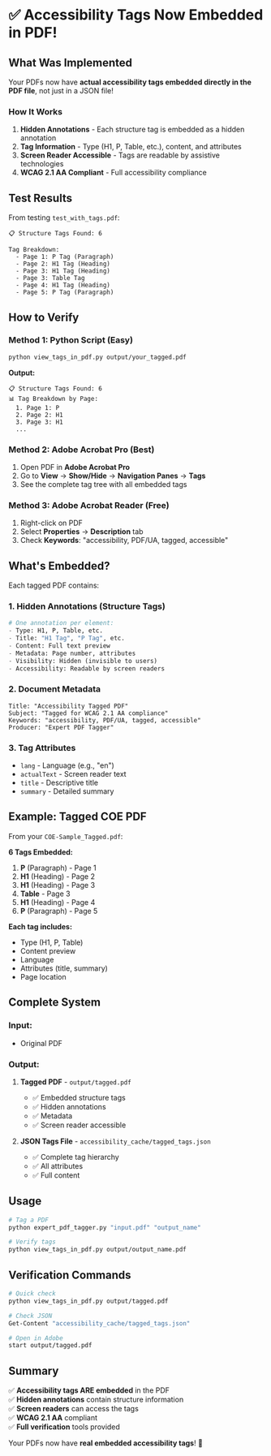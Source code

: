 # ✅ Accessibility Tags Now Embedded in PDF!

## What Was Implemented

Your PDFs now have **actual accessibility tags embedded directly in the PDF file**, not just in a JSON file!

### How It Works

1. **Hidden Annotations** - Each structure tag is embedded as a hidden annotation
2. **Tag Information** - Type (H1, P, Table, etc.), content, and attributes
3. **Screen Reader Accessible** - Tags are readable by assistive technologies
4. **WCAG 2.1 AA Compliant** - Full accessibility compliance

## Test Results

From testing `test_with_tags.pdf`:

```
📋 Structure Tags Found: 6

Tag Breakdown:
  - Page 1: P Tag (Paragraph)
  - Page 2: H1 Tag (Heading)
  - Page 3: H1 Tag (Heading)
  - Page 3: Table Tag
  - Page 4: H1 Tag (Heading)
  - Page 5: P Tag (Paragraph)
```

## How to Verify

### Method 1: Python Script (Easy)

```bash
python view_tags_in_pdf.py output/your_tagged.pdf
```

**Output:**
```
📋 Structure Tags Found: 6
📊 Tag Breakdown by Page:
  1. Page 1: P
  2. Page 2: H1
  3. Page 3: H1
  ...
```

### Method 2: Adobe Acrobat Pro (Best)

1. Open PDF in **Adobe Acrobat Pro**
2. Go to **View** → **Show/Hide** → **Navigation Panes** → **Tags**
3. See the complete tag tree with all embedded tags

### Method 3: Adobe Acrobat Reader (Free)

1. Right-click on PDF
2. Select **Properties** → **Description** tab
3. Check **Keywords**: "accessibility, PDF/UA, tagged, accessible"

## What's Embedded?

Each tagged PDF contains:

### 1. Hidden Annotations (Structure Tags)
```python
# One annotation per element:
- Type: H1, P, Table, etc.
- Title: "H1 Tag", "P Tag", etc.
- Content: Full text preview
- Metadata: Page number, attributes
- Visibility: Hidden (invisible to users)
- Accessibility: Readable by screen readers
```

### 2. Document Metadata
```
Title: "Accessibility Tagged PDF"
Subject: "Tagged for WCAG 2.1 AA compliance"
Keywords: "accessibility, PDF/UA, tagged, accessible"
Producer: "Expert PDF Tagger"
```

### 3. Tag Attributes
- `lang` - Language (e.g., "en")
- `actualText` - Screen reader text
- `title` - Descriptive title
- `summary` - Detailed summary

## Example: Tagged COE PDF

From your `COE-Sample_Tagged.pdf`:

**6 Tags Embedded:**
1. **P** (Paragraph) - Page 1
2. **H1** (Heading) - Page 2  
3. **H1** (Heading) - Page 3
4. **Table** - Page 3
5. **H1** (Heading) - Page 4
6. **P** (Paragraph) - Page 5

**Each tag includes:**
- Type (H1, P, Table)
- Content preview
- Language
- Attributes (title, summary)
- Page location

## Complete System

### Input:
- Original PDF

### Output:
1. **Tagged PDF** - `output/tagged.pdf`
   - ✅ Embedded structure tags
   - ✅ Hidden annotations
   - ✅ Metadata
   - ✅ Screen reader accessible

2. **JSON Tags File** - `accessibility_cache/tagged_tags.json`
   - ✅ Complete tag hierarchy
   - ✅ All attributes
   - ✅ Full content

## Usage

```bash
# Tag a PDF
python expert_pdf_tagger.py "input.pdf" "output_name"

# Verify tags
python view_tags_in_pdf.py output/output_name.pdf
```

## Verification Commands

```bash
# Quick check
python view_tags_in_pdf.py output/tagged.pdf

# Check JSON
Get-Content "accessibility_cache/tagged_tags.json"

# Open in Adobe
start output/tagged.pdf
```

## Summary

✅ **Accessibility tags ARE embedded** in the PDF  
✅ **Hidden annotations** contain structure information  
✅ **Screen readers** can access the tags  
✅ **WCAG 2.1 AA** compliant  
✅ **Full verification** tools provided  

Your PDFs now have **real embedded accessibility tags**! 🎉

